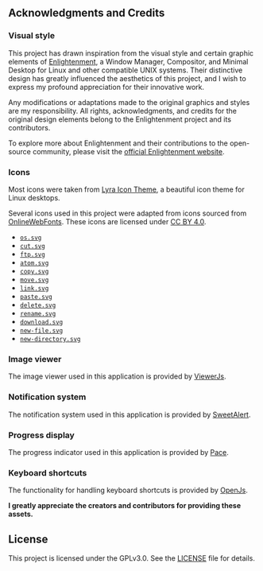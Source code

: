 ## Acknowledgments and Credits

### Visual style

This project has drawn inspiration from the visual style and certain graphic elements of [Enlightenment](https://www.enlightenment.org/), a Window Manager, Compositor, and Minimal Desktop for Linux and other compatible UNIX systems. Their distinctive design has greatly influenced the aesthetics of this project, and I wish to express my profound appreciation for their innovative work.

Any modifications or adaptations made to the original graphics and styles are my responsibility. All rights, acknowledgments, and credits for the original design elements belong to the Enlightenment project and its contributors.

To explore more about Enlightenment and their contributions to the open-source community, please visit the [official Enlightenment website](https://www.enlightenment.org/).

### Icons

Most icons were taken from [Lyra Icon Theme](https://github.com/yeyushengfan258/Lyra-icon-theme/tree/master/src), a beautiful icon theme for Linux desktops.

Several icons used in this project were adapted from icons sourced from [OnlineWebFonts](https://www.onlinewebfonts.com/icon). These icons are licensed under [CC BY 4.0](https://creativecommons.org/licenses/by/4.0/).

- [`os.svg`](https://www.onlinewebfonts.com/icon/241211)
- [`cut.svg`](https://www.onlinewebfonts.com/icon/52112)
- [`ftp.svg`](https://www.onlinewebfonts.com/icon/248291)
- [`atom.svg`](https://www.onlinewebfonts.com/icon/193445)
- [`copy.svg`](https://www.onlinewebfonts.com/icon/569600)
- [`move.svg`](https://www.onlinewebfonts.com/icon/233790)
- [`link.svg`](https://www.onlinewebfonts.com/icon/389791)
- [`paste.svg`](https://www.onlinewebfonts.com/icon/487532)
- [`delete.svg`](https://www.onlinewebfonts.com/icon/564261)
- [`rename.svg`](https://www.onlinewebfonts.com/icon/138529)
- [`download.svg`](https://www.onlinewebfonts.com/icon/574052)
- [`new-file.svg`](https://www.onlinewebfonts.com/icon/569609)
- [`new-directory.svg`](https://www.onlinewebfonts.com/icon/572641)

### Image viewer

The image viewer used in this application is provided by [ViewerJs](https://github.com/fengyuanchen/viewerjs).

### Notification system

The notification system used in this application is provided by [SweetAlert](https://sweetalert.js.org/).

### Progress display

The progress indicator used in this application is provided by [Pace](https://codebyzach.github.io/pace/).

### Keyboard shortcuts

The functionality for handling keyboard shortcuts is provided by [OpenJs](https://www.openjs.com/scripts/events/keyboard_shortcuts/).

**I greatly appreciate the creators and contributors for providing these assets.**

## License

This project is licensed under the GPLv3.0. See the [LICENSE](./documents/LICENSE.MD) file for details.
